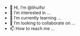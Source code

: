 - 👋 Hi, I’m @lihuifsr
- 👀 I’m interested in ...
- 🌱 I’m currently learning ...
- 💞️ I’m looking to collaborate on ...
- 📫 How to reach me ...

<!---
lihuifsr/lihuifsr is a ✨ special ✨ repository because its `README.md` (this file) appears on your GitHub profile.
You can click the Preview link to take a look at your changes.
--->
